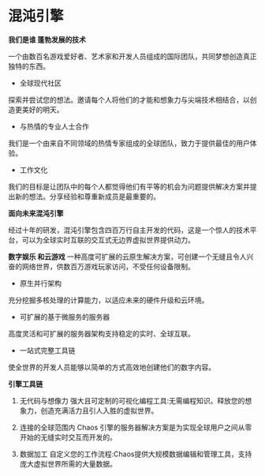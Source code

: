 # 

# 混沌引擎


**我们是谁   蓬勃发展的技术**

一个由数百名游戏爱好者、艺术家和开发人员组成的国际团队，共同梦想创造真正独特的东西。

- 全球现代社区

探索并尝试您的想法。邀请每个人将他们的才能和想象力与尖端技术相结合，以创造更美好的明天。

- 与热情的专业人士合作

我们是一个由来自不同领域的热情专家组成的全球团队，致力于提供最佳的用户体验。

- 工作文化

我们的目标是让团队中的每个人都觉得他们有平等的机会为问题提供解决方案并提出新的想法。分享经验和尊重新成员是最重要的。

**面向未来混沌引擎**

经过十年的研发，混沌引擎包含四百万行自主开发的代码，这是一个惊人的技术平台，可以为全球实时互联的交互式无边界虚拟世界提供动力。

**数字娱乐 和云游戏**
一种高度可扩展的云原生解决方案，可创建一个无缝且令人兴奋的网络世界，供数百万游戏玩家访问，不受任何设备限制。

- 原生并行架构

充分挖掘多核处理的计算能力，以适应未来的硬件升级和云环境。

- 可扩展的基于微服务的服务器

高度灵活和可扩展的服务器架构支持稳定的实时、全球互联。

- 一站式完整工具链 

使全世界的开发人员能够以简单的方式高效地创建他们的数字内容。

**引擎工具链**

1. 无代码与想像力
强大且可定制的可视化编程工具:无需编程知识。释放您的想象力，创造充满活力且引人入胜的虚拟世界。

2. 连接的全球范围内
Chaos 引擎的服务器解决方案是为实现全球用户之间从零开始的无缝实时交互而开发的。

3. 数据加工
自定义您的工作流程:Chaos提供大规模数据编辑和管理工具，支持庞大虚拟世界所需的大量数据。

